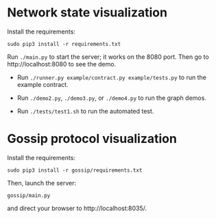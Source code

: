 # Network state visualization

Install the requirements:
```
sudo pip3 install -r requirements.txt
```

Run `./main.py` to start the server; it works on the 8080 port. Then go to http://localhost:8080 to see the demo.

* Run `./runner.py example/contract.py example/tests.py` to run the example contract.

* Run `./demo2.py`, `./demo3.py`, or `./demo4.py` to run the graph demos.

* Run `./tests/test1.sh` to run the automated test.

# Gossip protocol visualization

Install the requirements:

```
sudo pip3 install -r gossip/requirements.txt
```
Then, launch the server:
```
gossip/main.py
```
and direct your browser to http://localhost:8035/.
